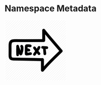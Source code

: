 # Namespace Metadata

<img src="https://raw.githubusercontent.com/DSL-UMD/docs/master/src/img/next.png" class="center" style="width: 40%;" />